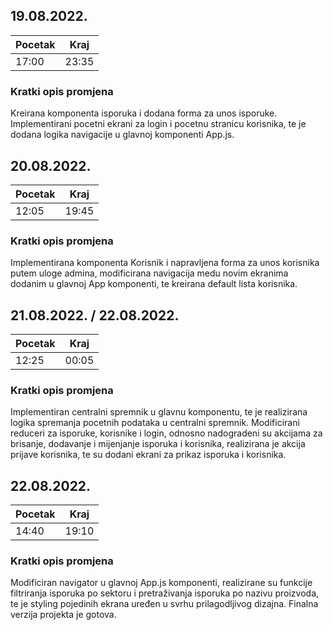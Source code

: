 ## 19.08.2022.
Pocetak | Kraj
------- | ----
17:00   | 23:35
### Kratki opis promjena
Kreirana komponenta isporuka i dodana forma za unos isporuke.
Implementirani pocetni ekrani za login i pocetnu stranicu korisnika, te je dodana logika navigacije u glavnoj komponenti App.js.

## 20.08.2022.
Pocetak | Kraj
------- | ----
12:05  | 19:45
### Kratki opis promjena
Implementirana komponenta Korisnik i napravljena forma za unos korisnika putem uloge admina, modificirana navigacija medu novim ekranima dodanim u glavnoj App komponenti, te kreirana default lista korisnika.

## 21.08.2022. / 22.08.2022.
Pocetak | Kraj
------- | ----
12:25   | 00:05
### Kratki opis promjena
Implementiran centralni spremnik u glavnu komponentu, te je realizirana logika spremanja pocetnih podataka u centralni spremnik. Modificirani reduceri za isporuke, korisnike i login, odnosno nadogradeni su akcijama za brisanje, dodavanje i mijenjanje isporuka i korisnika, realizirana je akcija prijave korisnika, te su dodani ekrani za prikaz isporuka i korisnika.

## 22.08.2022.
Pocetak | Kraj
------- | ----
14:40  | 19:10
### Kratki opis promjena
Modificiran navigator u glavnoj App.js komponenti, realizirane su funkcije filtriranja isporuka po sektoru i pretraživanja isporuka po nazivu proizvoda, te je styling pojedinih ekrana uređen u svrhu prilagodljivog dizajna.
Finalna verzija projekta je gotova.